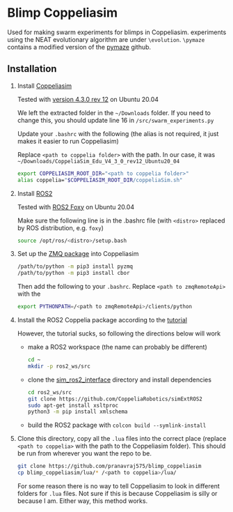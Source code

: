 # Blimp Coppeliasim
Used for making swarm experiments for blimps in Coppeliasim. experiments using the NEAT evolutionary algorithm are under ```\evolution```. 
```\pymaze``` contains a modified version of the [pymaze](https://github.com/jostbr/pymaze) github.

## Installation

1. Install [Coppeliasim](https://www.coppeliarobotics.com/)

    Tested with [version 4.3.0 rev 12](https://www.coppeliarobotics.com/files/CoppeliaSim_Edu_V4_3_0_rev12_Ubuntu20_04.tar.xz) on Ubuntu 20.04
    
    We left the extracted folder in the ```~/Downloads``` folder.
    If you need to change this, you should update line 16 in ```/src/swarm_experiments.py``` 
    
    Update your ```.bashrc``` with the following (the alias is not required, it just makes it easier to run Coppeliasim)
    
    Replace ```<path to coppelia folder>``` with the path. In our case, it was ```~/Downloads/CoppeliaSim_Edu_V4_3_0_rev12_Ubuntu20_04```
    ```bash
    export COPPELIASIM_ROOT_DIR="<path to coppelia folder>"
    alias coppelia="$COPPELIASIM_ROOT_DIR/coppeliaSim.sh"
    ```


2. Install [ROS2](https://docs.ros.org/)

    Tested with [ROS2 Foxy](https://docs.ros.org/en/foxy/Installation/Ubuntu-Install-Debians.html) on Ubuntu 20.04
     
    Make sure the following line is in the .bashrc file (with `<distro>` replaced by ROS distribution, e.g. `foxy`)
    
    ```bash
    source /opt/ros/<distro>/setup.bash
    ```

3. Set up  the [ZMQ package](https://www.coppeliarobotics.com/helpFiles/en/zmqRemoteApiOverview.htm) into Coppeliasim
    ```bash
    /path/to/python -m pip3 install pyzmq
    /path/to/python -m pip3 install cbor
    ```
    Then add the following to your ```.bashrc```. Replace ```<path to zmqRemoteApi>``` with the 
    ```bash
    export PYTHONPATH=/<path to zmqRemoteApi>/clients/python
    ```

4. Install the ROS2 Coppelia package according to the [tutorial](https://www.coppeliarobotics.com/helpFiles/en/ros2Tutorial.htm)

    However, the tutorial sucks, so following the directions below will work
    
    * make a ROS2 workspace (the name can probably be different)
      ```bash
      cd ~
      mkdir -p ros2_ws/src
      ```
    * clone the [sim_ros2_interface](https://github.com/CoppeliaRobotics/simExtROS2) directory and install dependencies
      ```bash
      cd ros2_ws/src
      git clone https://github.com/CoppeliaRobotics/simExtROS2
      sudo apt-get install xsltproc
      python3 -m pip install xmlschema
      ```
    * build the ROS2 package with ```colcon build --symlink-install```

5. Clone this directory, copy all the ```.lua``` files into the correct place (replace ```<path to coppelia>``` with the path to the Coppeliasim folder). This should be run from wherever you want the repo to be.

    ```bash
    git clone https://github.com/pranavraj575/blimp_coppeliasim
    cp blimp_coppeliasim/lua/* /<path to coppelia>/lua/
    ```
    
    For some reason there is no way to tell Coppeliasim to look in different folders for ```.lua``` files.
    Not sure if this is because Coppeliasim is silly or because I am. Either way, this method works.
      
